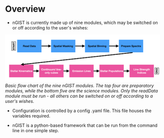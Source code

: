 # Overview

- nGIST is currently made up of nine modules, which may be switched on or off according to the user's wishes:

 ![](images/flowchart.png)
*Basic flow chart of the nine nGIST modules. The top four are preparatory modules, while the bottom five are the science modules. Only the readData module must be run - all others can be switched on or off according to a user's wishes.*

- Configuration is controlled by a config .yaml file. This file houses the variables required.

- nGIST is a python-based framework that can be run from the command line in one simple step.

